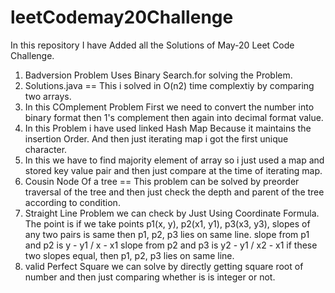 # leetCodemay20Challenge
In this repository I have Added all the  Solutions of May-20 Leet Code Challenge.

1. Badversion Problem Uses Binary Search.for solving the  Problem.
2. Solutions.java  == This i solved in O(n2) time complextiy by comparing two arrays.
4. In this COmplement Problem First we need to convert the number into binary format then 1's complement then again into decimal format value.
5. In this Problem i have used linked Hash Map Because it maintains the insertion Order. And then just iterating map i got the first unique character.
6. In this we have to find majority element of array so i just used a map and stored key value pair and then just compare at the time of iterating map.
7. Cousin Node Of a tree == This problem can be solved by preorder traversal of the tree and then just check the depth and parent of the tree according to condition.
8. Straight Line Problem we can check by Just Using Coordinate Formula.
The point is if we take points p1(x, y), p2(x1, y1), p3(x3, y3), slopes of any two pairs is same then p1, p2, p3 lies on same line.
slope from p1 and p2 is y - y1 / x - x1
slope from p2 and p3 is y2 - y1 / x2 - x1
if these two slopes equal, then p1, p2, p3 lies on same line.
9. valid Perfect Square we can solve by directly getting square root of number and then just comparing whether is is integer or not.
